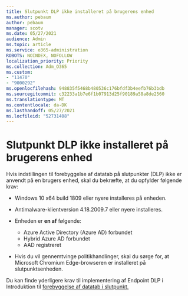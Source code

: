 ```yaml
---
title: Slutpunkt DLP ikke installeret på brugerens enhed
ms.author: pebaum
author: pebaum
manager: scotv
ms.date: 05/27/2021
audience: Admin
ms.topic: article
ms.service: o365-administration
ROBOTS: NOINDEX, NOFOLLOW
localization_priority: Priority
ms.collection: Adm_O365
ms.custom:
- "11470"
- "9000292"
ms.openlocfilehash: 948835f5468b480536c176bfdf3b4eefb76b3bdb
ms.sourcegitcommit: c32233a1b7e6f1b07913d25f90189a58a8de2560
ms.translationtype: MT
ms.contentlocale: da-DK
ms.lasthandoff: 05/27/2021
ms.locfileid: "52731408"
---
```

# <a name="endpoint-dlp-not-deployed-to-users-device"></a>Slutpunkt DLP ikke installeret på brugerens enhed

Hvis indstillingen til forebyggelse af datatab på slutpunkter (DLP) ikke er anvendt på en brugers enhed, skal du bekræfte, at du opfylder følgende krav:

- Windows 10 x64 build 1809 eller nyere installeres på enheden.
- Antimalware-klientversion 4.18.2009.7 eller nyere installeres.
- Enheden er **en af** følgende:
    
    - Azure Active Directory (Azure AD) forbundet
    - Hybrid Azure AD forbundet
    - AAD registreret

- Hvis du vil gennemtvinge politikhandlinger, skal du sørge for, at Microsoft Chromium Edge-browseren er installeret på slutpunktsenheden.

Du kan finde yderligere krav til implementering af Endpoint DLP i Introduktion til [forebyggelse af datatab i slutpunkt.](/microsoft-365/compliance/endpoint-dlp-getting-started#prepare-your-endpoints)